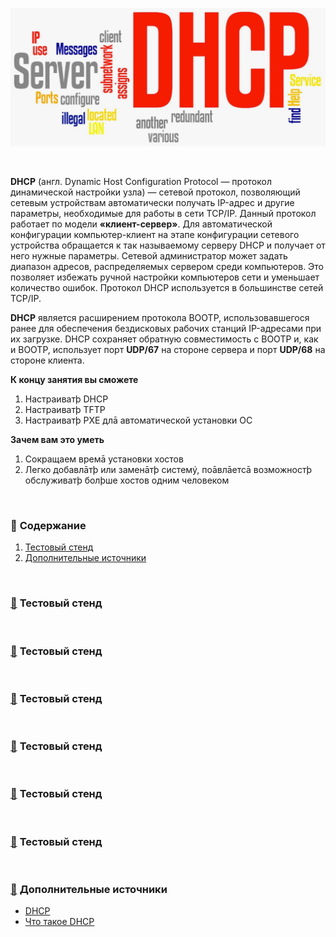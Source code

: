 <p align="center">
<img src="https://github.com/ikozhuhar/DHCP/blob/main/img/DHCP.png">
</p>

<br/>

**DHCP** (англ. Dynamic Host Configuration Protocol — протокол динамической настройки узла) — сетевой протокол, позволяющий сетевым устройствам автоматически получать IP-адрес и другие параметры, необходимые для работы в сети TCP/IP. Данный протокол работает по модели **«клиент-сервер»**. Для автоматической конфигурации компьютер-клиент на этапе конфигурации сетевого устройства обращается к так называемому серверу DHCP и получает от него нужные параметры. Сетевой администратор может задать диапазон адресов, распределяемых сервером среди компьютеров. Это позволяет избежать ручной настройки компьютеров сети и уменьшает количество ошибок. Протокол DHCP используется в большинстве сетей TCP/IP.

**DHCP** является расширением протокола BOOTP, использовавшегося ранее для обеспечения бездисковых рабочих станций IP-адресами при их загрузке. DHCP сохраняет обратную совместимость с BOOTP и, как и BOOTP, использует порт **UDP/67** на стороне сервера и порт **UDP/68** на стороне клиента.

**К концу занятия вы сможете**
1. Настраиватþ DHCP
2. Настраиватþ TFTP
3. Настраиватþ PXE длā автоматической установки ОС

**Зачем вам это уметь**
1. Сокращаем времā установки хостов
2. Легко добавлāтþ или заменāтþ системý, поāвлāетсā возможностþ обслуживатþ болþше хостов одним человеком

<br/>


### :diamond_shape_with_a_dot_inside: <a name='toc'>Содержание</a>

1. [Тестовый стенд](#1)
10. [Дополнительные источники](#recommended_sources)



<br/>

### [:diamond_shape_with_a_dot_inside:](#toc) <a name='1'>Тестовый стенд</a>




<br/>

### [:diamond_shape_with_a_dot_inside:](#toc) <a name='1'>Тестовый стенд</a>




<br/>

### [:diamond_shape_with_a_dot_inside:](#toc) <a name='1'>Тестовый стенд</a>




<br/>

### [:diamond_shape_with_a_dot_inside:](#toc) <a name='1'>Тестовый стенд</a>




<br/>

### [:diamond_shape_with_a_dot_inside:](#toc) <a name='1'>Тестовый стенд</a>




<br/>

### [:diamond_shape_with_a_dot_inside:](#toc) <a name='1'>Тестовый стенд</a>





















<br/>

### [:diamond_shape_with_a_dot_inside:](#toc) <a name='recommended_sources'>Дополнительные источники</a>

- [DHCP](https://ru.wikipedia.org/wiki/DHCP)
- [Что такое DHCP](https://digitalocean.ru/n/chto-takoe-dhcp)

